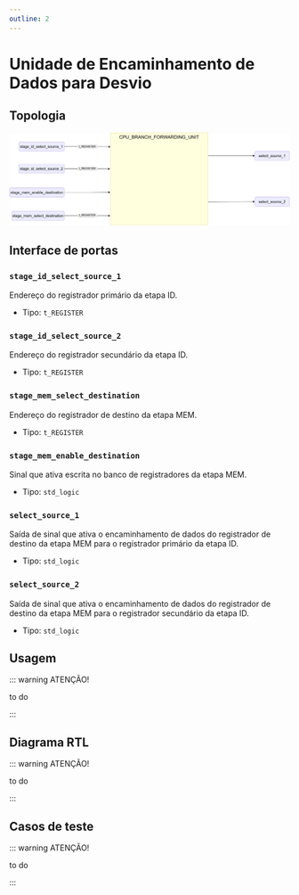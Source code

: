 ```yaml
---
outline: 2
---
```


# Unidade de Encaminhamento de Dados para Desvio

## Topologia

![alt text](/public/images/reference/report_components/cpu_branch_forwarding_unit.drawio.svg)

## Interface de portas

### `stage_id_select_source_1` <Badge type="success" text="INPUT" />

Endereço do registrador primário da etapa ID.

- Tipo: `t_REGISTER`

### `stage_id_select_source_2` <Badge type="success" text="INPUT" />

Endereço do registrador secundário da etapa ID.

- Tipo: `t_REGISTER`

### `stage_mem_select_destination` <Badge type="success" text="INPUT" />

Endereço do registrador de destino da etapa MEM.

- Tipo: `t_REGISTER`

### `stage_mem_enable_destination` <Badge type="success" text="INPUT" />

Sinal que ativa escrita no banco de registradores da etapa MEM.

- Tipo: `std_logic`

### `select_source_1` <Badge type="danger" text="OUTPUT" />

Saída de sinal que ativa o encaminhamento de dados do registrador de destino da etapa MEM 
para o registrador primário da etapa ID.

- Tipo: `std_logic`

### `select_source_2` <Badge type="danger" text="OUTPUT" />

Saída de sinal que ativa o encaminhamento de dados do registrador de destino da etapa MEM 
para o registrador secundário da etapa ID.

- Tipo: `std_logic`

## Usagem

::: warning ATENÇÃO!

to do

:::

## Diagrama RTL

::: warning ATENÇÃO!

to do

:::

## Casos de teste

::: warning ATENÇÃO!

to do

:::
